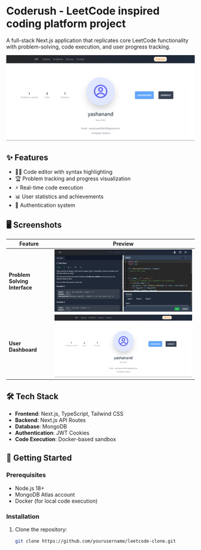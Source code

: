 # Coderush - LeetCode inspired coding platform project

A full-stack Next.js application that replicates core LeetCode functionality with problem-solving, code execution, and user progress tracking.

![App Screenshot](/public/dashboard.png)

## ✨ Features

- 🧑‍💻 Code editor with syntax highlighting
- 🏆 Problem tracking and progress visualization
- ⚡ Real-time code execution
- 📊 User statistics and achievements
- 🔐 Authentication system

## 🖥️ Screenshots

| Feature | Preview |
|---------|---------|
| **Problem Solving Interface** | ![Problem Page](/public/workspace.png) |
| **User Dashboard** | ![Dashboard](/public/dashboard.png) |

## 🛠️ Tech Stack

- **Frontend**: Next.js, TypeScript, Tailwind CSS
- **Backend**: Next.js API Routes
- **Database**: MongoDB
- **Authentication**: JWT Cookies
- **Code Execution**: Docker-based sandbox

## 🚀 Getting Started

### Prerequisites
- Node.js 18+
- MongoDB Atlas account
- Docker (for local code execution)

### Installation
1. Clone the repository:
   ```bash
   git clone https://github.com/yourusername/leetcode-clone.git